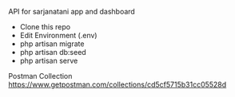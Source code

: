 API for sarjanatani app and dashboard

- Clone this repo
- Edit Environment (.env)
- php artisan migrate
- php artisan db:seed
- php artisan serve

Postman Collection
https://www.getpostman.com/collections/cd5cf5715b31cc05528d
